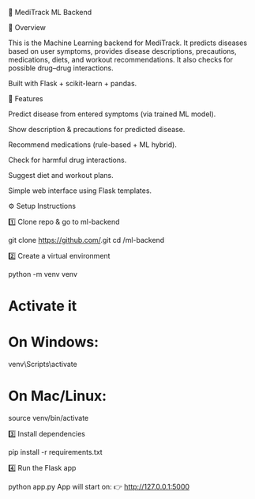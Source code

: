 🧠 MediTrack ML Backend

📌 Overview

This is the Machine Learning backend for MediTrack.
It predicts diseases based on user symptoms, provides disease descriptions, precautions, medications, diets, and workout recommendations. It also checks for possible drug–drug interactions.

Built with Flask + scikit-learn + pandas.

🚀 Features

Predict disease from entered symptoms (via trained ML model).

Show description & precautions for predicted disease.

Recommend medications (rule-based + ML hybrid).

Check for harmful drug interactions.

Suggest diet and workout plans.

Simple web interface using Flask templates.

⚙️ Setup Instructions

1️⃣ Clone repo & go to ml-backend

git clone https://github.com/<team-repo>.git
cd <team-repo>/ml-backend

2️⃣ Create a virtual environment

python -m venv venv

# Activate it

# On Windows:
venv\Scripts\activate

# On Mac/Linux:
source venv/bin/activate

3️⃣ Install dependencies

pip install -r requirements.txt

4️⃣ Run the Flask app

python app.py
App will start on:
👉 http://127.0.0.1:5000


